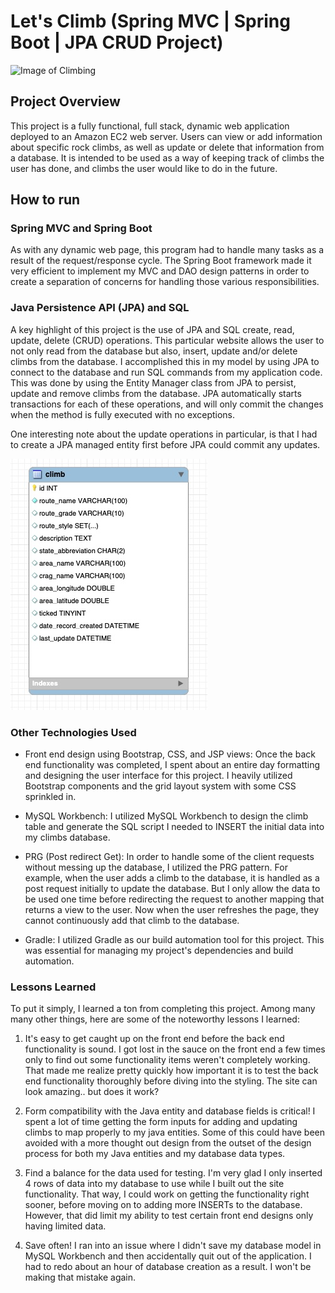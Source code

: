 # Let's Climb (Spring MVC | Spring Boot | JPA CRUD Project)
![Image of Climbing](https://jimmychin.com/wp-content/uploads/2016/10/Alex-Honnold_SquareSpace-1200x800.jpg)

## Project Overview
This project is a fully functional, full stack, dynamic web application deployed to an Amazon EC2 web server. Users can view or add information about specific rock climbs, as well as update or delete that information from a database. It is intended to be used as a way of keeping track of climbs the user has done, and climbs the user would like to do in the future.

## How to run

### Spring MVC and Spring Boot
As with any dynamic web page, this program had to handle many tasks as a result of the request/response cycle. The Spring Boot framework made it very efficient to implement my MVC and DAO design patterns in order to create a separation of concerns for handling those various responsibilities.

### Java Persistence API (JPA) and SQL
A key highlight of this project is the use of JPA and SQL create, read, update, delete (CRUD) operations. This particular website allows the user to not only read from the database but also, insert, update and/or delete climbs from the database. I accomplished this in my model by using JPA to connect to the database and run SQL commands from my application code. This was done by using the Entity Manager class from JPA to persist, update and remove climbs from the database. JPA automatically starts transactions for each of these operations, and will only commit the changes when the method is fully executed with no exceptions.

One interesting note about the update operations in particular, is that I had to create a JPA managed entity first before JPA could commit any updates.

![Image of MySQL Database Schema](/ClimbsApp/src/main/webapp/media/photos/databaseSchema.jpg)

### Other Technologies Used
* Front end design using Bootstrap, CSS, and JSP views: Once the back end functionality was completed, I spent about an entire day formatting and designing the user interface for this project. I heavily utilized Bootstrap components and the grid layout system with some CSS sprinkled in.

* MySQL Workbench: I utilized MySQL Workbench to design the climb table and generate the SQL script I needed to INSERT the initial data into my climbs database.

* PRG (Post redirect Get): In order to handle some of the client requests without messing up the database, I utilized the PRG pattern. For example, when the user adds a climb to the database, it is handled as a post request initially to update the database. But I only allow the data to be used one time before redirecting the request to another mapping that returns a view to the user. Now when the user refreshes the page, they cannot continuously add that climb to the database.

* Gradle: I utilized Gradle as our build automation tool for this project. This was essential for managing my project's dependencies and build automation.

### Lessons Learned
To put it simply, I learned a ton from completing this project. Among many many other things, here are some of the noteworthy lessons I learned:

1. It's easy to get caught up on the front end before the back end functionality is sound.
I got lost in the sauce on the front end a few times only to find out some functionality items weren't completely working. That made me realize pretty quickly how important it is to test the back end functionality thoroughly before diving into the styling. The site can look amazing.. but does it work?

2. Form compatibility with the Java entity and database fields is critical!
I spent a lot of time getting the form inputs for adding and updating climbs to map properly to my java entities. Some of this could have been avoided with a more thought out design from the outset of the design process for both my Java entities and my database data types.

3. Find a balance for the data used for testing.
I'm very glad I only inserted 4 rows of data into my database to use while I built out the site functionality. That way, I could work on getting the functionality right sooner, before moving on to adding more INSERTs to the database. However, that did limit my ability to test certain front end designs only having limited data.

4. Save often!
I ran into an issue where I didn't save my database model in MySQL Workbench and then accidentally quit out of the application. I had to redo about an hour of database creation as a result. I won't be making that mistake again.
